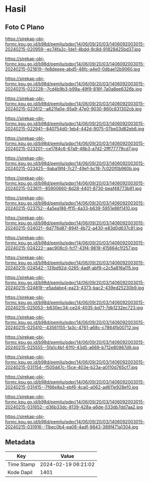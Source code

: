 # Hasil

## Foto C Plano

https://sirekap-obj-formc.kpu.go.id/b98d/pemilu/pdpr/14/06/09/20/03/1406092003015-20240215-020959--ec74fa2c-1de1-4bdd-9c8d-91828425bd37.jpg

https://sirekap-obj-formc.kpu.go.id/b98d/pemilu/pdpr/14/06/09/20/03/1406092003015-20240215-021819--fe8deeee-abd5-48fc-a4e0-0dbae12b9060.jpg

https://sirekap-obj-formc.kpu.go.id/b98d/pemilu/pdpr/14/06/09/20/03/1406092003015-20240215-022228--7cd4b9b3-b99a-49f9-816f-7a0a8ee6326b.jpg

https://sirekap-obj-formc.kpu.go.id/b98d/pemilu/pdpr/14/06/09/20/03/1406092003015-20240215-022612--a621fa0e-95a9-47e0-9030-860c831302cb.jpg

https://sirekap-obj-formc.kpu.go.id/b98d/pemilu/pdpr/14/06/09/20/03/1406092003015-20240215-022941--840754d0-1eb4-442d-9075-07be03d82eb6.jpg

https://sirekap-obj-formc.kpu.go.id/b98d/pemilu/pdpr/14/06/09/20/03/1406092003015-20240215-023201--ce1784c6-67a9-48b3-a7d2-2fff77779cd7.jpg

https://sirekap-obj-formc.kpu.go.id/b98d/pemilu/pdpr/14/06/09/20/03/1406092003015-20240215-023425--9aba19f4-7c27-49e1-bc18-7c020f0b960b.jpg

https://sirekap-obj-formc.kpu.go.id/b98d/pemilu/pdpr/14/06/09/20/03/1406092003015-20240215-023611--85900660-8d28-4401-8730-beaf48773b91.jpg

https://sirekap-obj-formc.kpu.go.id/b98d/pemilu/pdpr/14/06/09/20/03/1406092003015-20240215-023752--4a5ea186-ff15-4a33-b639-5951e86f1410.jpg

https://sirekap-obj-formc.kpu.go.id/b98d/pemilu/pdpr/14/06/09/20/03/1406092003015-20240215-024021--6d776d87-894f-4b72-a430-e83d0d637c81.jpg

https://sirekap-obj-formc.kpu.go.id/b98d/pemilu/pdpr/14/06/09/20/03/1406092003015-20240215-024222--aac908c0-fcf7-43f4-9819-415664c1f257.jpg

https://sirekap-obj-formc.kpu.go.id/b98d/pemilu/pdpr/14/06/09/20/03/1406092003015-20240215-024542--131bd92d-0265-4adf-abf9-c2c5a816a115.jpg

https://sirekap-obj-formc.kpu.go.id/b98d/pemilu/pdpr/14/06/09/20/03/1406092003015-20240215-024819--e5adabe4-ea23-4373-bac2-439ed25230b9.jpg

https://sirekap-obj-formc.kpu.go.id/b98d/pemilu/pdpr/14/06/09/20/03/1406092003015-20240215-025053--b630ec34-ce24-4035-bd71-7db1232ec723.jpg

https://sirekap-obj-formc.kpu.go.id/b98d/pemilu/pdpr/14/06/09/20/03/1406092003015-20240215-025410--43561155-1a3c-4761-a68c-c7864fb00712.jpg

https://sirekap-obj-formc.kpu.go.id/b98d/pemilu/pdpr/14/06/09/20/03/1406092003015-20240215-025555--5fa1c4bf-61f0-43d5-a669-b712e80987d9.jpg

https://sirekap-obj-formc.kpu.go.id/b98d/pemilu/pdpr/14/06/09/20/03/1406092003015-20240215-031154--f505d47c-15ce-403e-b23a-a0110d765cf7.jpg

https://sirekap-obj-formc.kpu.go.id/b98d/pemilu/pdpr/14/06/09/20/03/1406092003015-20240215-031415--7f66e8a3-ebf6-4ca0-a062-ad611e928ef0.jpg

https://sirekap-obj-formc.kpu.go.id/b98d/pemilu/pdpr/14/06/09/20/03/1406092003015-20240215-031652--d36b33dc-8139-428a-a6de-533db7dd7aa2.jpg

https://sirekap-obj-formc.kpu.go.id/b98d/pemilu/pdpr/14/06/09/20/03/1406092003015-20240215-031916--11bec0b4-ea08-4adf-9843-389f471a1304.jpg


## Metadata

| Key        | Value               |
| ---------- | ------------------- |
| Time Stamp | 2024-02-19 06:21:02 |
| Kode Dapil | 1401                |



